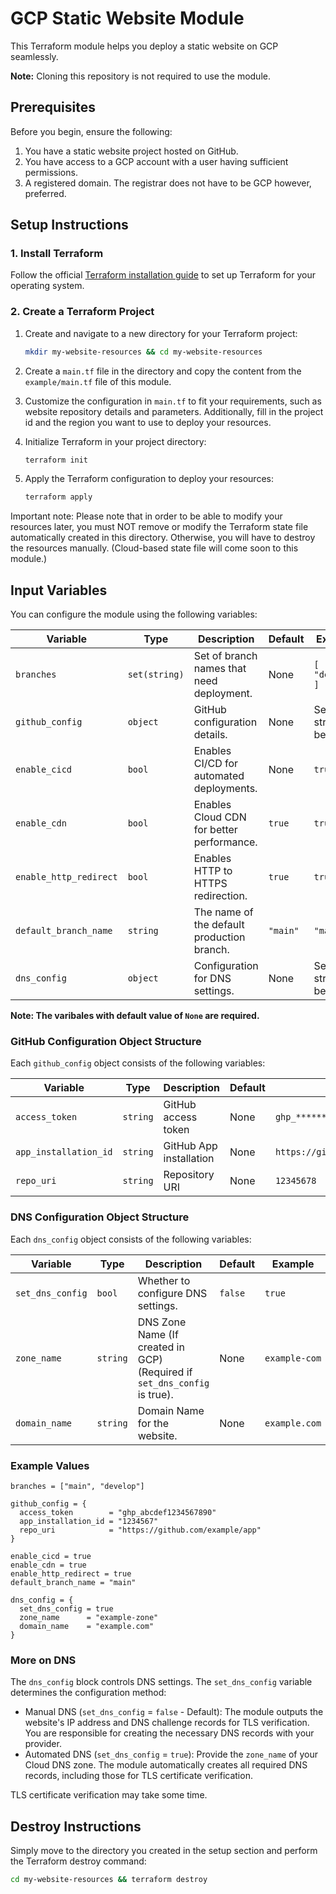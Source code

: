 # GCP Static Website Module

This Terraform module helps you deploy a static website on GCP seamlessly.

**Note:** Cloning this repository is not required to use the module.

## Prerequisites

Before you begin, ensure the following:

1. You have a static website project hosted on GitHub.
2. You have access to a GCP account with a user having sufficient permissions.
3. A registered domain. The registrar does not have to be GCP however, preferred.

## Setup Instructions

### 1. Install Terraform

Follow the official [Terraform installation guide](https://developer.hashicorp.com/terraform/tutorials/aws-get-started/install-cli) to set up Terraform for your operating system.

### 2. Create a Terraform Project

1. Create and navigate to a new directory for your Terraform project:
   ```bash
   mkdir my-website-resources && cd my-website-resources
   ```

2. Create a `main.tf` file in the directory and copy the content from the `example/main.tf` file of this module.

3. Customize the configuration in `main.tf` to fit your requirements, such as website repository details and parameters. Additionally, fill in the project id and the region you want to use to deploy your resources.

4. Initialize Terraform in your project directory:
   ```bash
   terraform init
   ```

5. Apply the Terraform configuration to deploy your resources:
   ```bash
   terraform apply
   ```

Important note: Please note that in order to be able to modify your resources later, you must NOT remove or modify the Terraform state file automatically created in this directory. Otherwise, you will have to destroy the resources manually. (Cloud-based state file will come soon to this module.)

## Input Variables

You can configure the module using the following variables:

| Variable               | Type            | Description                                                                                      | Default       | Example                                      |
|------------------------|----------------|------------------------------------------------------------------------------------------------|---------------|----------------------------------------------|
| `branches`            | `set(string)`   | Set of branch names that need deployment.                                                     | None       | `[ "main", "develop" ]`                   |
| `github_config`       | `object`        | GitHub configuration details.                                                                 | None       | See structure below.                           |
| `enable_cicd`         | `bool`          | Enables CI/CD for automated deployments.                                                      | None       | `true`                                       |
| `enable_cdn`         | `bool`          | Enables Cloud CDN for better performance.                                                     | `true`       | `true`                                       |
| `enable_http_redirect`| `bool`          | Enables HTTP to HTTPS redirection.                                                            | `true`       | `true`                                       |
| `default_branch_name` | `string`        | The name of the default production branch.                                                   | `"main"`       | `"main"`                                    |
| `dns_config`         | `object`        | Configuration for DNS settings.                                                              | None       | See structure below.                           |



**Note: The varibales with default value of `None` are required.**

### GitHub Configuration Object Structure

Each `github_config` object consists of the following variables:

| Variable               | Type            | Description                                                                                      | Default       | Example                                      |
|------------------------|----------------|------------------------------------------------------------------------------------------------|---------------|----------------------------------------------|
| `access_token`            | `string`   | GitHub access token                                                     | None       | `ghp_************************************`                   |
| `app_installation_id`       | `string`        | GitHub App installation                                                                 | None       | `https://github.com/my_repo.git`                           |
| `repo_uri`         | `string`          | Repository URI                                                       | None       | `12345678`                                       |


### DNS Configuration Object Structure

Each `dns_config` object consists of the following variables:

| Variable               | Type            | Description                                                                                      | Default       | Example                                      |
|------------------------|----------------|------------------------------------------------------------------------------------------------|---------------|----------------------------------------------|
| `set_dns_config`            | `bool`   |  Whether to configure DNS settings.                                                     | `false`       | `true`                   |
| `zone_name`       | `string`        |  DNS Zone Name (If created in GCP) (Required if `set_dns_config` is true).                                                                 | None       | `example-com`                           |
| `domain_name`         | `string`          | Domain Name for the website.                                                       | None       | `example.com`                                       |

### Example Values

```hcl
branches = ["main", "develop"]

github_config = {
  access_token        = "ghp_abcdef1234567890"
  app_installation_id = "1234567"
  repo_uri            = "https://github.com/example/app"
}

enable_cicd = true
enable_cdn = true
enable_http_redirect = true
default_branch_name = "main"

dns_config = {
  set_dns_config = true
  zone_name      = "example-zone"
  domain_name    = "example.com"
}
```

### More on DNS

The `dns_config` block controls DNS settings.  The `set_dns_config` variable determines the configuration method:

- Manual DNS (`set_dns_config` = `false` - Default): The module outputs the website's IP address and DNS challenge records for TLS verification. You are responsible for creating the necessary DNS records with your provider.
- Automated DNS (`set_dns_config` = `true`): Provide the `zone_name` of your Cloud DNS zone. The module automatically creates all required DNS records, including those for TLS certificate verification.

TLS certificate verification may take some time.



## Destroy Instructions
Simply move to the directory you created in the setup section and perform the Terraform destroy command:

```bash
cd my-website-resources && terraform destroy
```
